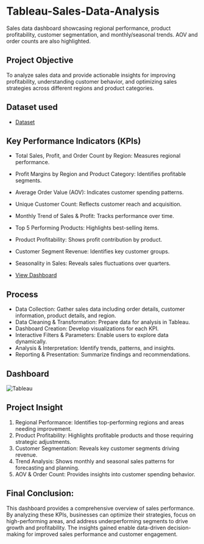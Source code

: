 # Tableau-Sales-Data-Analysis
Sales data dashboard showcasing regional performance, product profitability, customer segmentation, and monthly/seasonal trends. AOV and order counts are also highlighted.

## Project Objective
To analyze sales data and provide actionable insights for improving profitability, understanding customer behavior, and optimizing sales strategies across different regions and product categories.
 
 ## Dataset used
 - <a href="https://github.com/inileshverma/Tableau-Sales-Data-Analysis/blob/main/Tableau_Real_World_Questions.xlsx">Dataset</a>
 
 ## Key Performance Indicators (KPIs)
- Total Sales, Profit, and Order Count by Region: Measures regional performance.
- Profit Margins by Region and Product Category: Identifies profitable segments.
- Average Order Value (AOV): Indicates customer spending patterns.
- Unique Customer Count: Reflects customer reach and acquisition.
- Monthly Trend of Sales & Profit: Tracks performance over time.
- Top 5 Performing Products: Highlights best-selling items.
- Product Profitability: Shows profit contribution by product.
- Customer Segment Revenue: Identifies key customer groups.
- Seasonality in Sales: Reveals sales fluctuations over quarters.
 
 - <a href="https://github.com/inileshverma/Tableau-Sales-Data-Analysis/blob/main/Tableau.png">View Dashboard</a>
 
 ## Process
- Data Collection: Gather sales data including order details, customer information, product details, and region.
- Data Cleaning & Transformation: Prepare data for analysis in Tableau.
- Dashboard Creation: Develop visualizations for each KPI.
- Interactive Filters & Parameters: Enable users to explore data dynamically.
- Analysis & Interpretation: Identify trends, patterns, and insights.
- Reporting & Presentation: Summarize findings and recommendations.
 
 ## Dashboard
![Tableau](https://github.com/user-attachments/assets/b2ccf02d-52db-45a7-9722-19ee6923998c)


 
 
 ## Project Insight
1. Regional Performance: Identifies top-performing regions and areas needing improvement.
2. Product Profitability: Highlights profitable products and those requiring strategic adjustments.
3. Customer Segmentation: Reveals key customer segments driving revenue.
4. Trend Analysis: Shows monthly and seasonal sales patterns for forecasting and planning.
5. AOV & Order Count: Provides insights into customer spending behavior.
 
 ## Final Conclusion:
This dashboard provides a comprehensive overview of sales performance. By analyzing these KPIs, businesses can optimize their strategies, focus on high-performing areas, and address underperforming segments to drive growth and profitability. The insights gained enable data-driven decision-making for improved sales performance and customer engagement.
